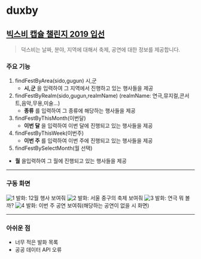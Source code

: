 # duxby
## [빅스비 캡슐 챌린지 2019 입선](https://bixby.developer.samsung.com/newsroom/ko-kr/%EA%B3%B5%EC%A7%80-%E2%80%98%EB%B9%85%EC%8A%A4%EB%B9%84-%EC%BA%A1%EC%8A%90-%EC%B1%8C%EB%A6%B0%EC%A7%80-2019-%EA%B2%B0%EC%84%A0-%EC%A7%84%EC%B6%9C%EC%9E%91-%EB%B0%8F-%EC%9E%85%EC%84%A0%EC%9E%91%EC%9D%84-%EB%B0%9C%ED%91%9C%ED%95%A9%EB%8B%88%EB%8B%A4)
> 덕스비는 날짜, 분야, 지역에 대해서 축제, 공연에 대한 정보를 제공합니다.

### 주요 기능
 1. findFestByArea(sido,gugun) 시,군
    - __시,군__ 을 입력하여 그 지역에서 진행하고 있는 행사들을 제공
 2. findFestByRealm(sido,gugun,realmName) (realmName: 연극,뮤지컬,콘서트,음악,무용,미술...)
    - __종류__ 를 입력하여 그 종류에 해당하는 행사들을 제공
 3. findFestByThisMonth(이번달)
    - __이번 달__ 을 입력하여 이번 달에 진행되고 있는 행사들을 제공
 4. findFestByThisWeek(이번주)
    - __이번 주__ 를 입력하여 이번 주에 진행되고 있는 행사들을 제공
 5. findFestBySelectMonth(월 선택)
   - __월__ 을입력하여 그 월에 진행되고 있는 행사들을 제공   
---

### 구동 화면
![1](./img/12.png)
발화: 12월 행사 보여줘
![2](./img/sido.png)
발화: 서울 중구의 축제 보여줘
![3](./img/realmName.png)
발화: 연극 뭐 볼까?
![4](./img/thisweek.png)
발화: 이번 주 공연 보여줘(해당하는 공연이 없을 시 화면)

---

### 아쉬운 점
 * 너무 적은 발화 목록
 * 공공 데이터 API 오류
